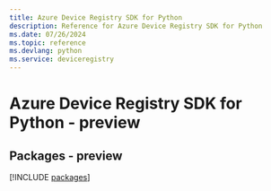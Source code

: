 ```yaml
---
title: Azure Device Registry SDK for Python
description: Reference for Azure Device Registry SDK for Python
ms.date: 07/26/2024
ms.topic: reference
ms.devlang: python
ms.service: deviceregistry
---
```

# Azure Device Registry SDK for Python - preview
## Packages - preview
[!INCLUDE [packages](device-registry-index.md)]
